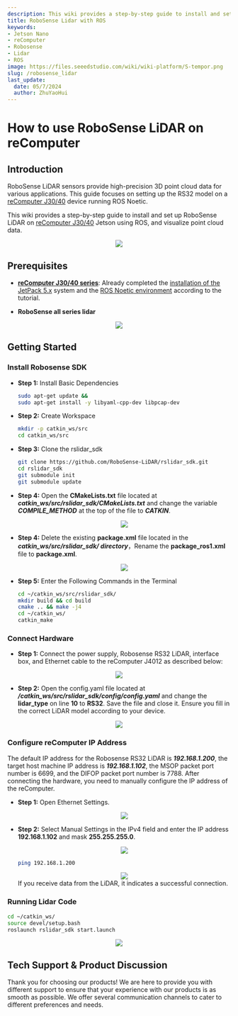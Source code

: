 ```yaml
---
description: This wiki provides a step-by-step guide to install and set up RoboSense LiDAR on reComputer J30/40 using ROS.
title: RoboSense Lidar with ROS
keywords:
- Jetson Nano
- reComputer
- Robosense
- Lidar
- ROS
image: https://files.seeedstudio.com/wiki/wiki-platform/S-tempor.png
slug: /robosense_lidar
last_update:
  date: 05/7/2024
  author: ZhuYaoHui
---
```

# How to use RoboSense LiDAR on reComputer

## Introduction
RoboSense LiDAR sensors provide high-precision 3D point cloud data for various applications. This guide focuses on setting up the RS32 model on a [reComputer J30/40](https://www.seeedstudio.com/reComputer-J4012-p-5586.html) device running ROS Noetic.

This wiki provides a step-by-step guide to install and set up RoboSense LiDAR on [reComputer J30/40](https://www.seeedstudio.com/reComputer-J4012-p-5586.html) Jetson using ROS, and visualize point cloud data.
<div align="center">
    <img width={700} 
     src="https://files.seeedstudio.com/wiki/robotics/hardware/robosense/fig1.gif" />
</div>


## Prerequisites
- __[reComputer J30/40 series](https://www.seeedstudio.com/reComputer-J4012-p-5586.html)__: Already completed the [installation of the JetPack 5.x](/reComputer_J4012_Flash_Jetpack) system and the [ROS Noetic environment](/installing_ros1) according to the tutorial. 

- __RoboSense all series lidar__

<div align="center">
    <img width={700} 
     src="https://files.seeedstudio.com/wiki/reComputer-Jetson/A608/recomputerj4012.jpg" />
</div>

## Getting Started

### Install Robosense SDK
- **Step 1:** Install Basic Dependencies
  ```bash
  sudo apt-get update &&
  sudo apt-get install -y libyaml-cpp-dev libpcap-dev
  ```
- **Step 2:** Create Workspace
  ```bash
  mkdir -p catkin_ws/src
  cd catkin_ws/src
  ```
- **Step 3:** Clone the rslidar_sdk
  ```bash
  git clone https://github.com/RoboSense-LiDAR/rslidar_sdk.git
  cd rslidar_sdk
  git submodule init
  git submodule update
  ```
- **Step 4:** Open the **CMakeLists.txt** file located at **_catkin_ws/src/rslidar_sdk/CMakeLists.txt_** and change the variable **_COMPILE_METHOD_** at the top of the file to **_CATKIN_**.

  <div align="center">
      <img width={500} 
      src="https://files.seeedstudio.com/wiki/robotics/hardware/robosense/fig3.png" />
  </div>

- **Step 4:** Delete the existing **package.xml** file located in the **_catkin_ws/src/rslidar_sdk/ directory_**，Rename the **package_ros1.xml** file to **package.xml**.
  <div align="center">
      <img width={500} 
      src="https://files.seeedstudio.com/wiki/robotics/hardware/robosense/fig4.png" />
  </div>

- **Step 5:** Enter the Following Commands in the Terminal
  ```bash
  cd ~/catkin_ws/src/rslidar_sdk/
  mkdir build && cd build
  cmake .. && make -j4
  cd ~/catkin_ws/
  catkin_make
  ```
### Connect Hardware
- **Step 1:** Connect the power supply, Robosense RS32 LiDAR, interface box, and Ethernet cable to the reComputer J4012 as described below:
<div align="center">
    <img width={500} 
    src="https://files.seeedstudio.com/wiki/robotics/hardware/robosense/fig5.gif" />
</div>

- **Step 2:** Open the config.yaml file located at **_/catkin_ws/src/rslidar_sdk/config/config.yaml_** and change the **lidar_type** on line **10** to **RS32**. Save the file and close it. Ensure you fill in the correct LiDAR model according to your device.
<div align="center">
    <img width={400} 
    src="https://files.seeedstudio.com/wiki/robotics/hardware/robosense/fig6.png" />
</div>

### Configure reComputer IP Address
The default IP address for the Robosense RS32 LiDAR is **_192.168.1.200_**, the target host machine IP address is **_192.168.1.102_**, the MSOP packet port number is 6699, and the DIFOP packet port number is 7788. After connecting the hardware, you need to manually configure the IP address of the reComputer.

- **Step 1:** Open Ethernet Settings.
  <div align="center">
      <img width={500} 
      src="https://files.seeedstudio.com/wiki/robotics/hardware/robosense/fig7.png" />
  </div>
- **Step 2:** Select Manual Settings in the IPv4 field and enter the IP address **192.168.1.102** and mask **255.255.255.0**. 
  <div align="center">
      <img width={500} 
      src="https://files.seeedstudio.com/wiki/robotics/hardware/robosense/fig8.png" />
  </div>

  ```bash
  ping 192.168.1.200
  ```
  <div align="center">
      <img width={500} 
      src="https://files.seeedstudio.com/wiki/robotics/hardware/robosense/fig9.png" />
  </div>
  If you receive data from the LiDAR, it indicates a successful connection.

### Running Lidar Code
  ```bash
  cd ~/catkin_ws/
  source devel/setup.bash
  roslaunch rslidar_sdk start.launch
  ```
  <div align="center">
      <img width={800} 
      src="https://files.seeedstudio.com/wiki/robotics/hardware/robosense/fig10.png" />
  </div>

  
## Tech Support & Product Discussion

Thank you for choosing our products! We are here to provide you with different support to ensure that your experience with our products is as smooth as possible. We offer several communication channels to cater to different preferences and needs.

<div class="button_tech_support_container">
<a href="https://forum.seeedstudio.com/" class="button_forum"></a> 
<a href="https://www.seeedstudio.com/contacts" class="button_email"></a>
</div>

<div class="button_tech_support_container">
<a href="https://discord.gg/eWkprNDMU7" class="button_discord"></a> 
<a href="https://github.com/Seeed-Studio/wiki-documents/discussions/69" class="button_discussion"></a>
</div>